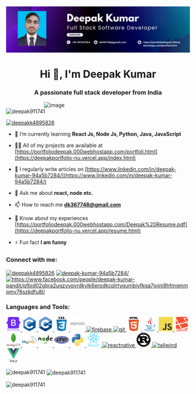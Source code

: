 ![logo](https://github.com/Deepak911741/Deepak911741/blob/main/1693332104141.jpg)
<h1 align="center">Hi 👋, I'm Deepak Kumar</h1>
<h3 align="center">A passionate full stack developer from India</h3>

<img align="right" alt="image" width="400" src="https://user-images.githubusercontent.com/55389276/140866485-8fb1c876-9a8f-4d6a-98dc-08c4981eaf70.gif">

<p align="left"> <img src="https://komarev.com/ghpvc/?username=deepak911741&label=Profile%20views&color=0e75b6&style=flat" alt="deepak911741" /> </p>

<p align="left"> <a href="https://twitter.com/deepakk4895826" target="blank"><img src="https://img.shields.io/twitter/follow/deepakk4895826?logo=twitter&style=for-the-badge" alt="deepakk4895826" /></a> </p>

- 🌱 I’m currently learning **React Js, Node Js, Python, Java, JavaScript**

- 👨‍💻 All of my projects are available at [https://portfoliodeepak.000webhostapp.com/portfoli.html](https://deepakportfolio-nu.vercel.app/index.html)

- 📝 I regularly write articles on [https://www.linkedin.com/in/deepak-kumar-94a5b7284/](https://www.linkedin.com/in/deepak-kumar-94a5b7284/)

- 💬 Ask me about **react, node etc.**

- 📫 How to reach me **dk367748@gmail.com**

- 📄 Know about my experiences [https://portfoliodeepak.000webhostapp.com/Deepak%20Resume.pdf](https://deepakportfolio-nu.vercel.app/resume.html)

- ⚡ Fun fact **I am funny**

<h3 align="left">Connect with me:</h3>
<p align="left">
<a href="https://twitter.com/deepakk4895826" target="blank"><img align="center" src="https://raw.githubusercontent.com/rahuldkjain/github-profile-readme-generator/master/src/images/icons/Social/twitter.svg" alt="deepakk4895826" height="30" width="40" /></a>
<a href="https://linkedin.com/in/deepak-kumar-94a5b7284/" target="blank"><img align="center" src="https://raw.githubusercontent.com/rahuldkjain/github-profile-readme-generator/master/src/images/icons/Social/linked-in-alt.svg" alt="deepak-kumar-94a5b7284/" height="30" width="40" /></a>
<a href="https://fb.com/https://www.facebook.com/people/deepak-kumar-pandit/pfbid02gbra2ugzvvqyrdkylk6erodkcplrtygumbiyfkga7jojm9hfmgmmpmv76szkdfu8l/" target="blank"><img align="center" src="https://raw.githubusercontent.com/rahuldkjain/github-profile-readme-generator/master/src/images/icons/Social/facebook.svg" alt="https://www.facebook.com/people/deepak-kumar-pandit/pfbid02gbra2ugzvvqyrdkylk6erodkcplrtygumbiyfkga7jojm9hfmgmmpmv76szkdfu8l/" height="30" width="40" /></a>
</p>

<h3 align="left">Languages and Tools:</h3>
<p align="left"> <a href="https://getbootstrap.com" target="_blank" rel="noreferrer"> <img src="https://raw.githubusercontent.com/devicons/devicon/master/icons/bootstrap/bootstrap-plain-wordmark.svg" alt="bootstrap" width="40" height="40"/> </a> <a href="https://www.cprogramming.com/" target="_blank" rel="noreferrer"> <img src="https://raw.githubusercontent.com/devicons/devicon/master/icons/c/c-original.svg" alt="c" width="40" height="40"/> </a> <a href="https://www.w3schools.com/cpp/" target="_blank" rel="noreferrer"> <img src="https://raw.githubusercontent.com/devicons/devicon/master/icons/cplusplus/cplusplus-original.svg" alt="cplusplus" width="40" height="40"/> </a> <a href="https://www.w3schools.com/css/" target="_blank" rel="noreferrer"> <img src="https://raw.githubusercontent.com/devicons/devicon/master/icons/css3/css3-original-wordmark.svg" alt="css3" width="40" height="40"/> </a> <a href="https://expressjs.com" target="_blank" rel="noreferrer"> <img src="https://raw.githubusercontent.com/devicons/devicon/master/icons/express/express-original-wordmark.svg" alt="express" width="40" height="40"/> </a> <a href="https://firebase.google.com/" target="_blank" rel="noreferrer"> <img src="https://www.vectorlogo.zone/logos/firebase/firebase-icon.svg" alt="firebase" width="40" height="40"/> </a> <a href="https://git-scm.com/" target="_blank" rel="noreferrer"> <img src="https://www.vectorlogo.zone/logos/git-scm/git-scm-icon.svg" alt="git" width="40" height="40"/> </a> <a href="https://www.w3.org/html/" target="_blank" rel="noreferrer"> <img src="https://raw.githubusercontent.com/devicons/devicon/master/icons/html5/html5-original-wordmark.svg" alt="html5" width="40" height="40"/> </a> <a href="https://www.java.com" target="_blank" rel="noreferrer"> <img src="https://raw.githubusercontent.com/devicons/devicon/master/icons/java/java-original.svg" alt="java" width="40" height="40"/> </a> <a href="https://developer.mozilla.org/en-US/docs/Web/JavaScript" target="_blank" rel="noreferrer"> <img src="https://raw.githubusercontent.com/devicons/devicon/master/icons/javascript/javascript-original.svg" alt="javascript" width="40" height="40"/> </a> <a href="https://laravel.com/" target="_blank" rel="noreferrer"> <img src="https://raw.githubusercontent.com/devicons/devicon/master/icons/laravel/laravel-plain-wordmark.svg" alt="laravel" width="40" height="40"/> </a> <a href="https://www.mongodb.com/" target="_blank" rel="noreferrer"> <img src="https://raw.githubusercontent.com/devicons/devicon/master/icons/mongodb/mongodb-original-wordmark.svg" alt="mongodb" width="40" height="40"/> </a> <a href="https://www.mysql.com/" target="_blank" rel="noreferrer"> <img src="https://raw.githubusercontent.com/devicons/devicon/master/icons/mysql/mysql-original-wordmark.svg" alt="mysql" width="40" height="40"/> </a> <a href="https://nodejs.org" target="_blank" rel="noreferrer"> <img src="https://raw.githubusercontent.com/devicons/devicon/master/icons/nodejs/nodejs-original-wordmark.svg" alt="nodejs" width="40" height="40"/> </a> <a href="https://www.php.net" target="_blank" rel="noreferrer"> <img src="https://raw.githubusercontent.com/devicons/devicon/master/icons/php/php-original.svg" alt="php" width="40" height="40"/> </a> <a href="https://www.python.org" target="_blank" rel="noreferrer"> <img src="https://raw.githubusercontent.com/devicons/devicon/master/icons/python/python-original.svg" alt="python" width="40" height="40"/> </a> <a href="https://reactjs.org/" target="_blank" rel="noreferrer"> <img src="https://raw.githubusercontent.com/devicons/devicon/master/icons/react/react-original-wordmark.svg" alt="react" width="40" height="40"/> </a> <a href="https://reactnative.dev/" target="_blank" rel="noreferrer"> <img src="https://reactnative.dev/img/header_logo.svg" alt="reactnative" width="40" height="40"/> </a> <a href="https://www.rust-lang.org" target="_blank" rel="noreferrer"> <img src="https://raw.githubusercontent.com/devicons/devicon/master/icons/rust/rust-plain.svg" alt="rust" width="40" height="40"/> </a> <a href="https://tailwindcss.com/" target="_blank" rel="noreferrer"> <img src="https://www.vectorlogo.zone/logos/tailwindcss/tailwindcss-icon.svg" alt="tailwind" width="40" height="40"/> </a> <a href="https://vuejs.org/" target="_blank" rel="noreferrer"> <img src="https://raw.githubusercontent.com/devicons/devicon/master/icons/vuejs/vuejs-original-wordmark.svg" alt="vuejs" width="40" height="40"/> </a> </p>

<p><img align="left" src="https://github-readme-stats.vercel.app/api/top-langs?username=deepak911741&show_icons=true&locale=en&layout=compact" alt="deepak911741" /></p>

<p>&nbsp;<img align="center" src="https://github-readme-stats.vercel.app/api?username=deepak911741&show_icons=true&locale=en" alt="deepak911741" /></p>

<p><img align="center" src="https://github-readme-streak-stats.herokuapp.com/?user=deepak911741&" alt="deepak911741" /></p>


